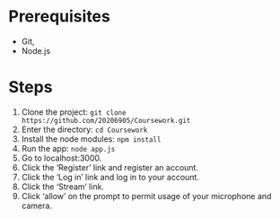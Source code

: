 # Prerequisites
-	Git,
-	Node.js

# Steps
1)	Clone the project:
```git clone https://github.com/20206905/Coursework.git```
2)	Enter the directory: 
```cd Coursework```
3)	Install the node modules:
```npm install```
4)	Run the app:
```node app.js```
5)	Go to localhost:3000.
6)	Click the ‘Register’ link and register an account.
7)	Click the ‘Log in’ link and log in to your account.
8)	Click the ‘Stream’ link.
9)	Click ‘allow’ on the prompt to permit usage of your microphone and camera.
